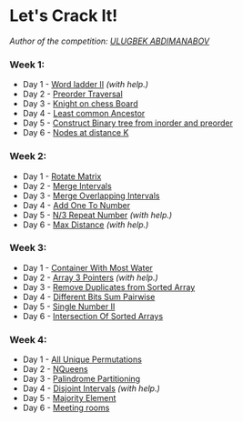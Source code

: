# Let's Crack It!

_Author of the competition: [ULUGBEK ABDIMANABOV](https://t.me/ULUGBEK_ABDIMANABOV)_

### Week 1:

- Day 1 - [Word ladder II](https://www.interviewbit.com/problems/word-ladder-ii/) _(with help.)_
- Day 2 - [Preorder Traversal](https://www.interviewbit.com/problems/preorder-traversal/)
- Day 3 - [Knight on chess Board](https://www.interviewbit.com/problems/knight-on-chess-board/)
- Day 4 - [Least common Ancestor](https://www.interviewbit.com/problems/least-common-ancestor/)
- Day 5 - [Construct Binary tree from inorder and preorder](https://www.interviewbit.com/problems/construct-binary-tree-from-inorder-and-preorder/)
- Day 6 - [Nodes at distance K](https://www.interviewbit.com/problems/nodes-at-distance-k/)

### Week 2:

- Day 1 - [Rotate Matrix](https://www.interviewbit.com/problems/rotate-matrix/)
- Day 2 - [Merge Intervals](https://www.interviewbit.com/problems/merge-intervals/)
- Day 3 - [Merge Overlapping Intervals](https://www.interviewbit.com/problems/merge-overlapping-intervals/)
- Day 4 - [Add One To Number](https://www.interviewbit.com/problems/add-one-to-number/)
- Day 5 - [N/3 Repeat Number](https://www.interviewbit.com/problems/n3-repeat-number/) _(with help.)_
- Day 6 - [Max Distance](https://www.interviewbit.com/problems/max-distance/) _(with help.)_

### Week 3:

- Day 1 - [Container With Most Water](https://www.interviewbit.com/problems/container-with-most-water/)
- Day 2 - [Array 3 Pointers](https://www.interviewbit.com/problems/array-3-pointers/) _(with help.)_
- Day 3 - [Remove Duplicates from Sorted Array](https://www.interviewbit.com/problems/remove-duplicates-from-sorted-array/)
- Day 4 - [Different Bits Sum Pairwise](https://www.interviewbit.com/problems/different-bits-sum-pairwise/)
- Day 5 - [Single Number II](https://www.interviewbit.com/problems/single-number-ii/)
- Day 6 - [Intersection Of Sorted Arrays](https://www.interviewbit.com/problems/intersection-of-sorted-arrays/)

### Week 4:

- Day 1 - [All Unique Permutations](https://www.interviewbit.com/problems/all-unique-permutations/)
- Day 2 - [NQueens](https://www.interviewbit.com/problems/nqueens/)
- Day 3 - [Palindrome Partitioning](https://www.interviewbit.com/problems/palindrome-partitioning/)
- Day 4 - [Disjoint Intervals](https://www.interviewbit.com/problems/disjoint-intervals/) _(with help.)_
- Day 5 - [Majority Element](https://www.interviewbit.com/problems/majority-element/)
- Day 6 - [Meeting rooms](https://www.interviewbit.com/problems/meeting-rooms/)
